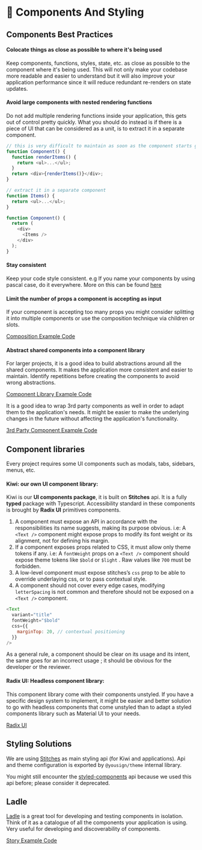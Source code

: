 # 🧱 Components And Styling

## Components Best Practices

#### Colocate things as close as possible to where it's being used

Keep components, functions, styles, state, etc. as close as possible to the component where it's being used. This will not only make your codebase more readable and easier to understand but it will also improve your application performance since it will reduce redundant re-renders on state updates.

#### Avoid large components with nested rendering functions

Do not add multiple rendering functions inside your application, this gets out of control pretty quickly. What you should do instead is if there is a piece of UI that can be considered as a unit, is to extract it in a separate component.

```javascript
// this is very difficult to maintain as soon as the component starts growing
function Component() {
  function renderItems() {
    return <ul>...</ul>;
  }
  return <div>{renderItems()}</div>;
}

// extract it in a separate component
function Items() {
  return <ul>...</ul>;
}

function Component() {
  return (
    <div>
      <Items />
    </div>
  );
}
```

#### Stay consistent

Keep your code style consistent. e.g If you name your components by using pascal case, do it everywhere. More on this can be found [here](./style-guide.md)

#### Limit the number of props a component is accepting as input

If your component is accepting too many props you might consider splitting it into multiple components or use the composition technique via children or slots.

[Composition Example Code](../src/components/Elements/ConfirmationDialog/ConfirmationDialog.tsx)

#### Abstract shared components into a component library

For larger projects, it is a good idea to build abstractions around all the shared components. It makes the application more consistent and easier to maintain. Identify repetitions before creating the components to avoid wrong abstractions.

[Component Library Example Code](../src/components/Elements/Button/Button.tsx)

It is a good idea to wrap 3rd party components as well in order to adapt them to the application's needs. It might be easier to make the underlying changes in the future without affecting the application's functionality.

[3rd Party Component Example Code](../src/components/Elements/Link/Link.tsx)

## Component libraries

Every project requires some UI components such as modals, tabs, sidebars, menus, etc.

#### Kiwi: our own UI component library:

Kiwi is our **UI components package**, it is built on **Stitches** api.
It is a fully **typed** package with Typescript.
Accessibility standard in these components is brought by **Radix UI** primitives components.

1. A component must expose an API in accordance with the responsibilities its name suggests, making its purpose obvious.
   i.e: A `<Text />` component might expose props to modify its font weight or its alignment, not for defining his margin.
2. If a component exposes props related to CSS, it must allow only theme tokens if any.
   i.e: A `fontWeight` props on a `<Text />` component should expose theme tokens like `$bold` or `$light` . Raw values like `700` must be forbidden.
3. A low-level component must expose stitches’s `css` prop to be able to override underlaying css, or to pass contextual style.
4. A component should not cover every edge cases, modifying `letterSpacing` is not common and therefore should not be exposed on a `<Text />` component.

```javascript
<Text
  variant="title"
  fontWeight="$bold"
  css={{
    marginTop: 20, // contextual positioning
  }}
/>
```

As a general rule, a component should be clear on its usage and its intent, the same goes for an incorrect usage ; it should be obvious for the developer or the reviewer.

#### Radix UI: Headless component library:

This component library come with their components unstyled. If you have a specific design system to implement, it might be easier and better solution to go with headless components that come unstyled than to adapt a styled components library such as Material UI to your needs.

[Radix UI](https://www.radix-ui.com/)

## Styling Solutions

We are using [Stitches](https://stitches.dev/) as main styling api (for Kiwi and applications). Api and theme configuration is exported by `@yousign/theme` internal library.

You might still encounter the [styled-components](https://styled-components.com/) api because we used this api before; please consider it deprecated.

## Ladle

[Ladle](https://ladle.dev/) is a great tool for developing and testing components in isolation. Think of it as a catalogue of all the components your application is using. Very useful for developing and discoverability of components.

[Story Example Code](../src/components/Elements/Button/Button.stories.tsx)
